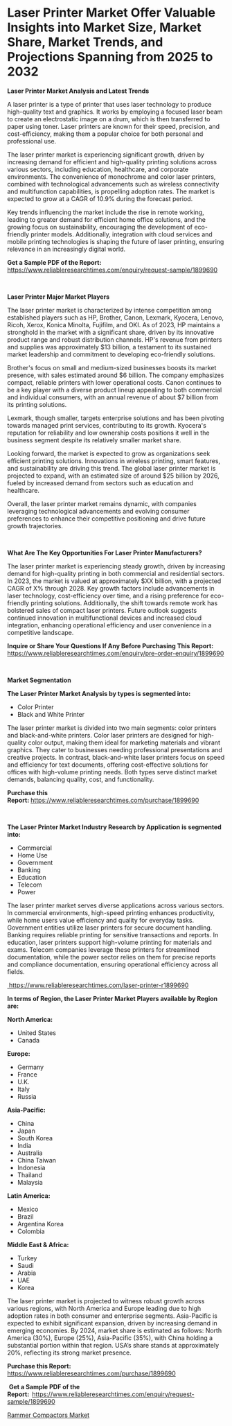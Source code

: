 <p><h1>Laser Printer Market Offer Valuable Insights into Market Size, Market Share, Market Trends, and Projections Spanning from 2025 to 2032</h1></p><p><strong>Laser Printer Market Analysis and Latest Trends</strong></p>
<p><p>A laser printer is a type of printer that uses laser technology to produce high-quality text and graphics. It works by employing a focused laser beam to create an electrostatic image on a drum, which is then transferred to paper using toner. Laser printers are known for their speed, precision, and cost-efficiency, making them a popular choice for both personal and professional use.</p><p>The laser printer market is experiencing significant growth, driven by increasing demand for efficient and high-quality printing solutions across various sectors, including education, healthcare, and corporate environments. The convenience of monochrome and color laser printers, combined with technological advancements such as wireless connectivity and multifunction capabilities, is propelling adoption rates. The market is expected to grow at a CAGR of 10.9% during the forecast period. </p><p>Key trends influencing the market include the rise in remote working, leading to greater demand for efficient home office solutions, and the growing focus on sustainability, encouraging the development of eco-friendly printer models. Additionally, integration with cloud services and mobile printing technologies is shaping the future of laser printing, ensuring relevance in an increasingly digital world.</p></p>
<p><strong>Get a Sample PDF of the Report:&nbsp;</strong> <a href="https://www.reliableresearchtimes.com/enquiry/request-sample/1899690?utm_campaign=3585&utm_medium=2&utm_source=Github&utm_content=ia&utm_term=10042025&utm_id=laser-printer">https://www.reliableresearchtimes.com/enquiry/request-sample/1899690</a></p>
<p>&nbsp;</p>
<p><strong>Laser Printer Major Market Players</strong></p>
<p><p>The laser printer market is characterized by intense competition among established players such as HP, Brother, Canon, Lexmark, Kyocera, Lenovo, Ricoh, Xerox, Konica Minolta, Fujifilm, and OKI. As of 2023, HP maintains a stronghold in the market with a significant share, driven by its innovative product range and robust distribution channels. HP's revenue from printers and supplies was approximately $13 billion, a testament to its sustained market leadership and commitment to developing eco-friendly solutions.</p><p>Brother's focus on small and medium-sized businesses boosts its market presence, with sales estimated around $6 billion. The company emphasizes compact, reliable printers with lower operational costs. Canon continues to be a key player with a diverse product lineup appealing to both commercial and individual consumers, with an annual revenue of about $7 billion from its printing solutions.</p><p>Lexmark, though smaller, targets enterprise solutions and has been pivoting towards managed print services, contributing to its growth. Kyocera's reputation for reliability and low ownership costs positions it well in the business segment despite its relatively smaller market share.</p><p>Looking forward, the market is expected to grow as organizations seek efficient printing solutions. Innovations in wireless printing, smart features, and sustainability are driving this trend. The global laser printer market is projected to expand, with an estimated size of around $25 billion by 2026, fueled by increased demand from sectors such as education and healthcare.</p><p>Overall, the laser printer market remains dynamic, with companies leveraging technological advancements and evolving consumer preferences to enhance their competitive positioning and drive future growth trajectories.</p></p>
<p>&nbsp;</p>
<p><strong>What Are The Key Opportunities For Laser Printer Manufacturers?</strong></p>
<p><p>The laser printer market is experiencing steady growth, driven by increasing demand for high-quality printing in both commercial and residential sectors. In 2023, the market is valued at approximately $XX billion, with a projected CAGR of X% through 2028. Key growth factors include advancements in laser technology, cost-efficiency over time, and a rising preference for eco-friendly printing solutions. Additionally, the shift towards remote work has bolstered sales of compact laser printers. Future outlook suggests continued innovation in multifunctional devices and increased cloud integration, enhancing operational efficiency and user convenience in a competitive landscape.</p></p>
<p><strong>Inquire or Share Your Questions If Any Before Purchasing This Report:</strong> <a href="https://www.reliableresearchtimes.com/enquiry/pre-order-enquiry/1899690?utm_campaign=3585&utm_medium=2&utm_source=Github&utm_content=ia&utm_term=10042025&utm_id=laser-printer">https://www.reliableresearchtimes.com/enquiry/pre-order-enquiry/1899690</a></p>
<p>&nbsp;</p>
<p><strong>Market Segmentation</strong></p>
<p><strong>The Laser Printer Market Analysis by types is segmented into:</strong></p>
<p><ul><li>Color Printer</li><li>Black and White Printer</li></ul></p>
<p><p>The laser printer market is divided into two main segments: color printers and black-and-white printers. Color laser printers are designed for high-quality color output, making them ideal for marketing materials and vibrant graphics. They cater to businesses needing professional presentations and creative projects. In contrast, black-and-white laser printers focus on speed and efficiency for text documents, offering cost-effective solutions for offices with high-volume printing needs. Both types serve distinct market demands, balancing quality, cost, and functionality.</p></p>
<p><strong>Purchase this Report:&nbsp;</strong><a href="https://www.reliableresearchtimes.com/purchase/1899690?utm_campaign=3585&utm_medium=2&utm_source=Github&utm_content=ia&utm_term=10042025&utm_id=laser-printer">https://www.reliableresearchtimes.com/purchase/1899690</a></p>
<p>&nbsp;</p>
<p><strong>The Laser Printer Market Industry Research by Application is segmented into:</strong></p>
<p><ul><li>Commercial</li><li>Home Use</li><li>Government</li><li>Banking</li><li>Education</li><li>Telecom</li><li>Power</li></ul></p>
<p><p>The laser printer market serves diverse applications across various sectors. In commercial environments, high-speed printing enhances productivity, while home users value efficiency and quality for everyday tasks. Government entities utilize laser printers for secure document handling. Banking requires reliable printing for sensitive transactions and reports. In education, laser printers support high-volume printing for materials and exams. Telecom companies leverage these printers for streamlined documentation, while the power sector relies on them for precise reports and compliance documentation, ensuring operational efficiency across all fields.</p></p>
<p><a href="https://www.reliableresearchtimes.com/laser-printer-r1899690?utm_campaign=3585&utm_medium=2&utm_source=Github&utm_content=ia&utm_term=10042025&utm_id=laser-printer">&nbsp;https://www.reliableresearchtimes.com/laser-printer-r1899690</a></p>
<p><strong>In terms of Region, the Laser Printer Market Players available by Region are:</strong></p>
<p>
    <p> <strong> North America: </strong>
        <ul>
            <li>United States</li>
            <li>Canada</li>
        </ul>
        </p> 
    <p> <strong> Europe: </strong>
        <ul>
            <li>Germany</li>
            <li>France</li>
            <li>U.K.</li>
            <li>Italy</li>
            <li>Russia</li>
        </ul>
        </p> 
    <p> <strong> Asia-Pacific: </strong>
        <ul>
            <li>China</li>
            <li>Japan</li>
            <li>South Korea</li>
            <li>India</li>
            <li>Australia</li>
            <li>China Taiwan</li>
            <li>Indonesia</li>
            <li>Thailand</li>
            <li>Malaysia</li>
        </ul>
        </p> 
    <p> <strong> Latin America: </strong>
        <ul>
            <li>Mexico</li>
            <li>Brazil</li>
            <li>Argentina Korea</li>
            <li>Colombia</li>
        </ul>
        </p> 
    <p> <strong> Middle East & Africa: </strong>
        <ul>
            <li>Turkey</li>
            <li>Saudi</li>
            <li>Arabia</li>
            <li>UAE</li>
            <li>Korea</li>
        </ul>
    </p>
    </p>
<p><p>The laser printer market is projected to witness robust growth across various regions, with North America and Europe leading due to high adoption rates in both consumer and enterprise segments. Asia-Pacific is expected to exhibit significant expansion, driven by increasing demand in emerging economies. By 2024, market share is estimated as follows: North America (30%), Europe (25%), Asia-Pacific (35%), with China holding a substantial portion within that region. USA’s share stands at approximately 20%, reflecting its strong market presence.</p></p>
<p><strong>Purchase this Report: </strong><a href="https://www.reliableresearchtimes.com/purchase/1899690?utm_campaign=3585&utm_medium=2&utm_source=Github&utm_content=ia&utm_term=10042025&utm_id=laser-printer">https://www.reliableresearchtimes.com/purchase/1899690</a></p>
<p>&nbsp;<strong>Get a Sample PDF of the Report:&nbsp;&nbsp;</strong><a href="https://www.reliableresearchtimes.com/enquiry/request-sample/1899690?utm_campaign=3585&utm_medium=2&utm_source=Github&utm_content=ia&utm_term=10042025&utm_id=laser-printer">https://www.reliableresearchtimes.com/enquiry/request-sample/1899690</a></p>
<p><strong></strong></p>
<p><p><a href="https://github.com/salodipura00/Market-Research-Report-List-1/blob/main/rammer-compactors-market.md?utm_campaign=3585&utm_medium=2&utm_source=Github&utm_content=ia&utm_term=10042025&utm_id=laser-printer">Rammer Compactors Market</a></p></p>